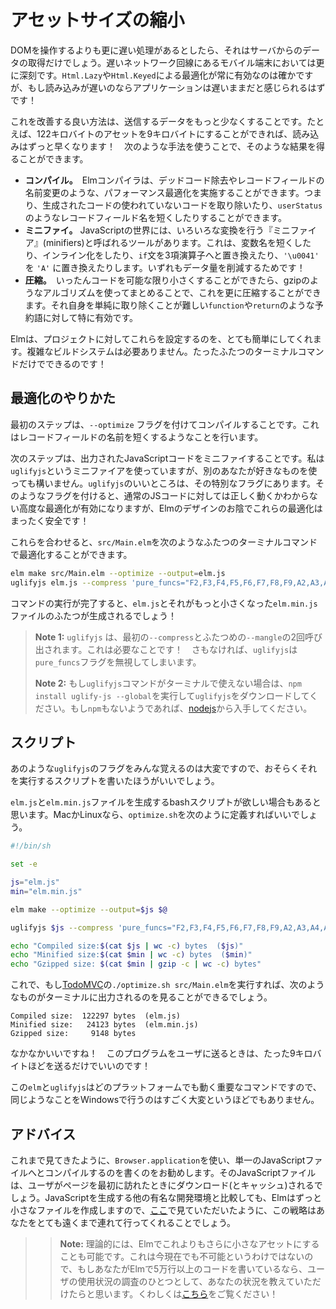 <!-- # Asset Size -->

# アセットサイズの縮小

<!-- The only thing that is slower than touching the DOM is talking to servers. Especially for folks on mobile phones with slow internet. So you can optimize your code all day with `Html.Lazy` and `Html.Keyed`, but your application will still feel slow if it loads slowly! -->

DOMを操作するよりも更に遅い処理があるとしたら、それはサーバからのデータの取得だけでしょう。遅いネットワーク回線にあるモバイル端末においては更に深刻です。`Html.Lazy`や`Html.Keyed`による最適化が常に有効なのは確かですが、もし読み込みが遅いのならアプリケーションは遅いままだと感じられるはずです！

<!-- A great way to improve is to send fewer bits. For example, if a 122kb asset can become a 9kb asset, it will load faster! We get results like that by using the following techniques: -->

これを改善する良い方法は、送信するデータをもっと少なくすることです。たとえば、122キロバイトのアセットを9キロバイトにすることができれば、読み込みはずっと早くなります！　次のような手法を使うことで、そのような結果を得ることができます。

<!--
- **Compilation.** The Elm compiler can perform optimizations like dead code elimination and record field renaming. So it can cut unused code and shorten record field names like `userStatus` in the generated code.
- **Minification.** In the JavaScript world, there are tools called “minifiers” that do a bunch of transformations. They shorten variables. They inline. They convert `if` statements to ternary operators. They turn `'\u0041'` to `'A'`. Anything to save a few bits!
- **Compression.** Once you have gotten the code as small as possible, you can use a compression algorithm like gzip to shrink it even further. It does particularly well with keywords like `function` and `return` that you just cannot get rid of in the code itself.
-->

- **コンパイル。**　Elmコンパイラは、デッドコード除去やレコードフィールドの名前変更のような、パフォーマンス最適化を実施することができます。つまり、生成されたコードの使われていないコードを取り除いたり、`userStatus`のようなレコードフィールド名を短くしたりすることができます。
- **ミニファイ。** JavaScriptの世界には、いろいろな変換を行う『ミニファイア』(minifiers)と呼ばれるツールがあります。これは、変数名を短くしたり、インライン化をしたり、`if`文を3項演算子へと置き換えたり、`'\u0041'` を `'A'` に置き換えたりします。いずれもデータ量を削減するためです！
- **圧縮。**　いったんコードを可能な限り小さくすることができたら、gzipのようなアルゴリズムを使ってまとめることで、これを更に圧縮することができます。それ自身を単純に取り除くことが難しい`function`や`return`のような予約語に対して特に有効です。

<!-- Elm makes it pretty easy to get all this set up for your project. No need for some complex build system. It is just two terminal commands! -->

Elmは、プロジェクトに対してこれらを設定するのを、とても簡単にしてくれます。複雑なビルドシステムは必要ありません。たったふたつのターミナルコマンドだけでできるのです！


<!-- ## Instructions -->

## 最適化のやりかた

<!-- Step one is to compile with the `--optimize` flag. This does things like shortening record field names. -->

最初のステップは、`--optimize` フラグを付けてコンパイルすることです。これはレコードフィールドの名前を短くするようなことを行います。

<!-- Step two is to minify the resulting JavaScript code. I use a minifier called `uglifyjs`, but you can use a different one if you want. The neat thing about `uglifyjs` is all its special flags. These flags unlock optimizations that are unreliable in normal JS code, but thanks to the design of Elm, they are totally safe for us! -->

次のステップは、出力されたJavaScriptコードをミニファイすることです。私は`uglifyjs`というミニファイアを使っていますが、別のあなたが好きなものを使っても構いません。`uglifyjs`のいいところは、その特別なフラグにあります。そのようなフラグを付けると、通常のJSコードに対しては正しく動くかわからない高度な最適化が有効になりますが、Elmのデザインのお陰でこれらの最適化はまったく安全です！

<!-- Putting those together, we can optimize `src/Main.elm` with two terminal commands: -->

これらを合わせると、`src/Main.elm`を次のようなふたつのターミナルコマンドで最適化することができます。

```bash
elm make src/Main.elm --optimize --output=elm.js
uglifyjs elm.js --compress 'pure_funcs="F2,F3,F4,F5,F6,F7,F8,F9,A2,A3,A4,A5,A6,A7,A8,A9",pure_getters,keep_fargs=false,unsafe_comps,unsafe' | uglifyjs --mangle --output=elm.min.js
```

<!-- After this you will have an `elm.js` and a smaller `elm.min.js` file! -->

コマンドの実行が完了すると、`elm.js`とそれがもっと小さくなった`elm.min.js`ファイルのふたつが生成されるでしょう！

<!--
> **Note 1:** `uglifyjs` is called twice there. First to `--compress` and second to `--mangle`. This is necessary! Otherwise `uglifyjs` will ignore our `pure_funcs` flag.
>
> **Note 2:** If the `uglifyjs` command is not available in your terminal, you can run the command `npm install uglify-js --global` to download it. If you do not have `npm` either, you can get it with [nodejs](https://nodejs.org/).
-->

> **Note 1:** `uglifyjs` は、最初の`--compress`とふたつめの`--mangle`の2回呼び出されます。これは必要なことです！　さもなければ、`uglifyjs`は`pure_funcs`フラグを無視してしまいます。
>
> **Note 2:** もし`uglifyjs`コマンドがターミナルで使えない場合は、`npm install uglify-js --global`を実行して`uglifyjs`をダウンロードしてください。もし`npm`もないようであれば、[nodejs](https://nodejs.org/)から入手してください。

<!-- ## Scripts -->

## スクリプト

<!-- It is hard to remember all those flags for `uglifyjs`, so it is probably better to write a script that does this. -->

あのような`uglifyjs`のフラグをみんな覚えるのは大変ですので、おそらくそれを実行するスクリプトを書いたほうがいいでしょう。

<!-- Say we want a bash script that produces `elm.js` and `elm.min.js` files. On Mac or Linux, we can define `optimize.sh` like this: -->

`elm.js`と`elm.min.js`ファイルを生成するbashスクリプトが欲しい場合もあると思います。MacかLinuxなら、`optimize.sh`を次のように定義すればいいでしょう。

```bash
#!/bin/sh

set -e

js="elm.js"
min="elm.min.js"

elm make --optimize --output=$js $@

uglifyjs $js --compress 'pure_funcs="F2,F3,F4,F5,F6,F7,F8,F9,A2,A3,A4,A5,A6,A7,A8,A9",pure_getters,keep_fargs=false,unsafe_comps,unsafe' | uglifyjs --mangle --output=$min

echo "Compiled size:$(cat $js | wc -c) bytes  ($js)"
echo "Minified size:$(cat $min | wc -c) bytes  ($min)"
echo "Gzipped size: $(cat $min | gzip -c | wc -c) bytes"
```

<!-- Now if I run `./optimize.sh src/Main.elm` on my [TodoMVC](https://github.com/evancz/elm-todomvc) code, I see something like this in the terminal: -->

これで、もし[TodoMVC](https://github.com/evancz/elm-todomvc)の`./optimize.sh src/Main.elm`を実行すれば、次のようなものがターミナルに出力されるのを見ることができるでしょう。

```
Compiled size:  122297 bytes  (elm.js)
Minified size:   24123 bytes  (elm.min.js)
Gzipped size:     9148 bytes
```

<!-- Pretty neat! We only need to send about 9kb to get this program to people! -->

なかなかいいですね！　このプログラムをユーザに送るときは、たった9キロバイトほどを送るだけでいいのです！

<!-- The important commands here are `elm` and `uglifyjs` which work on any platform, so it should not be too tough to do something similar on Windows. -->

この`elm`と`uglifyjs`はどのプラットフォームでも動く重要なコマンドですので、同じようなことをWindowsで行うのはすごく大変というほどでもありません。

<!-- ## Advice -->

## アドバイス

<!-- I recommend writing a `Browser.application` and compiling to a single JavaScript file as we have seen here. It will get downloaded (and cached) when people first visit. Elm creates quite small files compared to the popular competitors, as you can see [here](https://elm-lang.org/blog/small-assets-without-the-headache), so this strategy can take you quite far. -->

これまで見てきたように、`Browser.application`を使い、単一のJavaScriptファイルへとコンパイルするのを書くのをお勧めします。そのJavaScriptファイルは、ユーザがページを最初に訪れたときにダウンロード(とキャッシュ)されるでしょう。JavaScriptを生成する他の有名な開発環境と比較しても、Elmはずっと小さなファイルを作成しますので、[ここ](https://elm-lang.org/blog/small-assets-without-the-headache)で見ていただいたように、この戦略はあなたをとても遠くまで連れて行ってくれることでしょう。

<!-- >> **Note:** In theory, it is possible to get even smaller assets with Elm. It is not possible right now, but if you are working on 50k lines of Elm or more, we would like to learn about your situation as part of a user study. More details [here](https://gist.github.com/evancz/fc6ff4995395a1643155593a182e2de7)! -->

>> **Note:** 理論的には、Elmでこれよりもさらに小さなアセットにすることも可能です。これは今現在でも不可能というわけではないので、もしあなたがElmで5万行以上のコードを書いているなら、ユーザの使用状況の調査のひとつとして、あなたの状況を教えていただけたらと思います。くわしくは[こちら](https://gist.github.com/evancz/fc6ff4995395a1643155593a182e2de7)をご覧ください！
